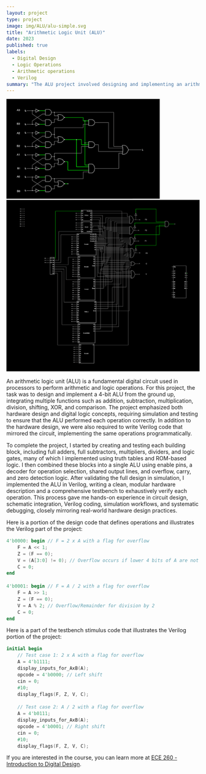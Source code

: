 ```yaml
---
layout: project
type: project
image: img/ALU/alu-simple.svg
title: "Arithmetic Logic Unit (ALU)"
date: 2023
published: true
labels:
  - Digital Design
  - Logic Operations
  - Arithmetic operations
  - Verilog
summary: "The ALU project involved designing and implementing an arithmetic logic unit capable of performing basic arithmetic and logic operations as part of a digital design course."
---
```


<div class="text-center p-4">
  <img width="400px" src="../img/ALU/comparison.png" class="img-thumbnail" >
  <img width="600px" src="../img/ALU/alu_final.png" class="img-thumbnail" >
</div>

An arithmetic logic unit (ALU) is a fundamental digital circuit used in processors to perform arithmetic and logic operations. For this project, the task was to design and implement a 4-bit ALU from the ground up, integrating multiple functions such as addition, subtraction, multiplication, division, shifting, XOR, and comparison. The project emphasized both hardware design and digital logic concepts, requiring simulation and testing to ensure that the ALU performed each operation correctly. In addition to the hardware design, we were also required to write Verilog code that mirrored the circuit, implementing the same operations programmatically.

To complete the project, I started by creating and testing each building block, including full adders, full subtractors, multipliers, dividers, and logic gates, many of which I implemented using truth tables and ROM-based logic. I then combined these blocks into a single ALU using enable pins, a decoder for operation selection, shared output lines, and overflow, carry, and zero detection logic. After validating the full design in simulation, I implemented the ALU in Verilog, writing a clean, modular hardware description and a comprehensive testbench to exhaustively verify each operation. This process gave me hands-on experience in circuit design, schematic integration, Verilog coding, simulation workflows, and systematic debugging, closely mirroring real-world hardware design practices.

Here is a portion of the design code that defines operations and illustrates the Verilog part of the project:

```verilog
4'b0000: begin // F = 2 x A with a flag for overflow
    F = A << 1;
    Z = (F == 0);
    V = (A[3:0] != 0); // Overflow occurs if lower 4 bits of A are not all zeros after left shift
    C = 0;
end

4'b0001: begin // F = A / 2 with a flag for overflow
    F = A >> 1;
    Z = (F == 0);
    V = A % 2; // Overflow/Remainder for division by 2
    C = 0;
end
```

Here is a part of the testbench stimulus code that illustrates the Verilog portion of the project:

```verilog
initial begin
    // Test case 1: 2 x A with a flag for overflow
    A = 4'b1111;
    display_inputs_for_AxB(A);
    opcode = 4'b0000; // Left shift
    cin = 0;
    #10;
    display_flags(F, Z, V, C);
  
    // Test case 2: A / 2 with a flag for overflow
    A = 4'b0111;
    display_inputs_for_AxB(A);
    opcode = 4'b0001; // Right shift
    cin = 0;
    #10;
    display_flags(F, Z, V, C);
```

If you are interested in the course, you can learn more at [ECE 260 - Introduction to Digital Design](https://catalog.manoa.hawaii.edu/preview_course_nopop.php?catoid=2&coid=36706).

